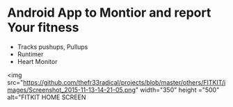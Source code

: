 # Android App to Montior and report Your fitness
* Tracks pushups, Pullups
* Runtimer
* Heart Monitor

<p align="center">
  
  <img src="https://github.com/thefr33radical/projects/blob/master/others/FITKIT/images/Screenshot_2015-11-13-14-21-05.png" width="350" height ="500" alt="FITKIT HOME SCREEN
</p>
<br>
<p align="center">
 <img src="https://github.com/thefr33radical/projects/blob/master/others/FITKIT/images/Screenshot_2015-11-13-14-21-16.png" width="350" height ="500" alt="FITKIT HOME SCREEN
 </p>

